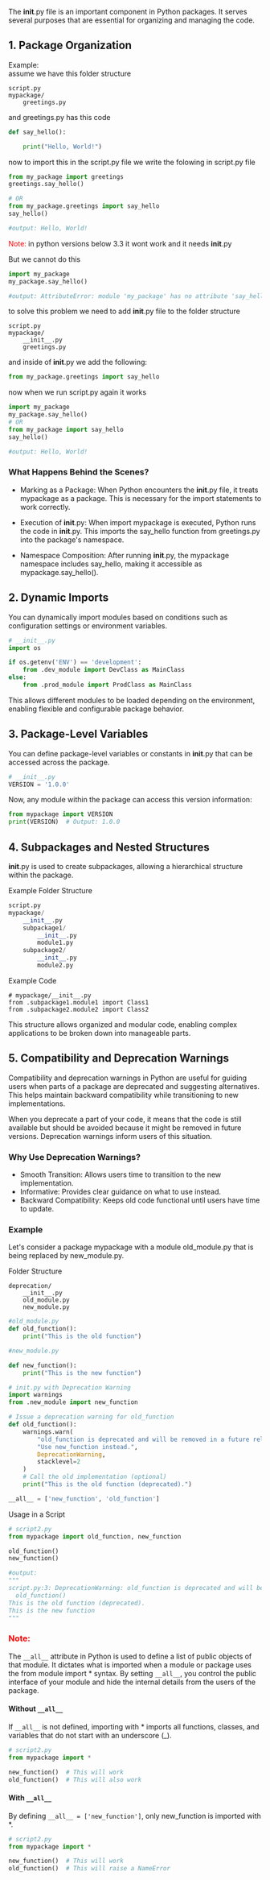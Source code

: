 The __init__.py file is an important component in Python packages. It serves several purposes that are essential for organizing and managing the code.

## 1. Package Organization

Example:  
assume we have this folder structure
```
script.py
mypackage/
    greetings.py
```
and greetings.py has this code 

```py
def say_hello():

    print("Hello, World!")
```
now to import this in the script.py file we write the folowing in script.py file

```py
from my_package import greetings
greetings.say_hello()

# OR
from my_package.greetings import say_hello
say_hello()

#output: Hello, World!
```
<font color="red">Note:</font> in python versions below 3.3 it wont work and it needs __init__.py

But we cannot do this 

```py
import my_package
my_package.say_hello()

#output: AttributeError: module 'my_package' has no attribute 'say_hello'
```

to solve this problem we need to add __init__.py file to the folder structure

```
script.py
mypackage/
    __init__.py
    greetings.py
```
and inside of __init__.py we add the following:
```py
from my_package.greetings import say_hello
```

now when we run script.py again it works 

```py
import my_package
my_package.say_hello()
# OR
from my_package import say_hello
say_hello()

#output: Hello, World!
```

### What Happens Behind the Scenes?
* Marking as a Package: When Python encounters the __init__.py file, it treats mypackage as a package. This is necessary for the import statements to work correctly.

* Execution of __init__.py: When import mypackage is executed, Python runs the code in __init__.py. This imports the say_hello function from greetings.py into the package's namespace.

* Namespace Composition: After running __init__.py, the mypackage namespace includes say_hello, making it accessible as mypackage.say_hello().

## 2. Dynamic Imports
You can dynamically import modules based on conditions such as configuration settings or environment variables.

```py
# __init__.py
import os

if os.getenv('ENV') == 'development':
    from .dev_module import DevClass as MainClass
else:
    from .prod_module import ProdClass as MainClass
```
This allows different modules to be loaded depending on the environment, enabling flexible and configurable package behavior.


## 3. Package-Level Variables
You can define package-level variables or constants in __init__.py that can be accessed across the package.

```py
# __init__.py
VERSION = '1.0.0'
```
Now, any module within the package can access this version information:

```py
from mypackage import VERSION
print(VERSION)  # Output: 1.0.0
```

## 4. Subpackages and Nested Structures
__init__.py is used to create subpackages, allowing a hierarchical structure within the package.

Example Folder Structure
```py
script.py
mypackage/
    __init__.py
    subpackage1/
        __init__.py
        module1.py
    subpackage2/
        __init__.py
        module2.py
```
Example Code

```py9
# mypackage/__init__.py
from .subpackage1.module1 import Class1
from .subpackage2.module2 import Class2
```

This structure allows organized and modular code, enabling complex applications to be broken down into manageable parts.

## 5. Compatibility and Deprecation Warnings 

Compatibility and deprecation warnings in Python are useful for guiding users when parts of a package are deprecated and suggesting alternatives. This helps maintain backward compatibility while transitioning to new implementations.

When you deprecate a part of your code, it means that the code is still available but should be avoided because it might be removed in future versions. Deprecation warnings inform users of this situation.

### Why Use Deprecation Warnings?
* Smooth Transition: Allows users time to transition to the new implementation.
* Informative: Provides clear guidance on what to use instead.
* Backward Compatibility: Keeps old code functional until users have time to update.

### Example
Let's consider a package mypackage with a module old_module.py that is being replaced by new_module.py.

Folder Structure
```
deprecation/
    __init__.py
    old_module.py
    new_module.py
```
```py
#old_module.py
def old_function():
    print("This is the old function")
```
```py
#new_module.py

def new_function():
    print("This is the new function")
```

```py
# init.py with Deprecation Warning
import warnings
from .new_module import new_function

# Issue a deprecation warning for old_function
def old_function():
    warnings.warn(
        "old_function is deprecated and will be removed in a future release. "
        "Use new_function instead.",
        DeprecationWarning,
        stacklevel=2
    )
    # Call the old implementation (optional)
    print("This is the old function (deprecated).")

__all__ = ['new_function', 'old_function']
```

Usage in a Script
```py
# script2.py
from mypackage import old_function, new_function

old_function()
new_function()

#output:
"""
script.py:3: DeprecationWarning: old_function is deprecated and will be removed in a future release. Use new_function instead.
  old_function()
This is the old function (deprecated).
This is the new function
"""
```

### <font color="red">Note:</font>
The `__all__` attribute in Python is used to define a list of public objects of that module. It dictates what is imported when a module or package uses the from module import * syntax. By setting `__all__`, you control the public interface of your module and hide the internal details from the users of the package.


#### Without `__all__`
If `__all__` is not defined, importing with * imports all functions, classes, and variables that do not start with an underscore (_).

```py
# script2.py
from mypackage import *

new_function()  # This will work
old_function()  # This will also work
```

#### With `__all__`
By defining `__all__ = ['new_function']`, only new_function is imported with *.
```py
# script2.py
from mypackage import *

new_function()  # This will work
old_function()  # This will raise a NameError
```
